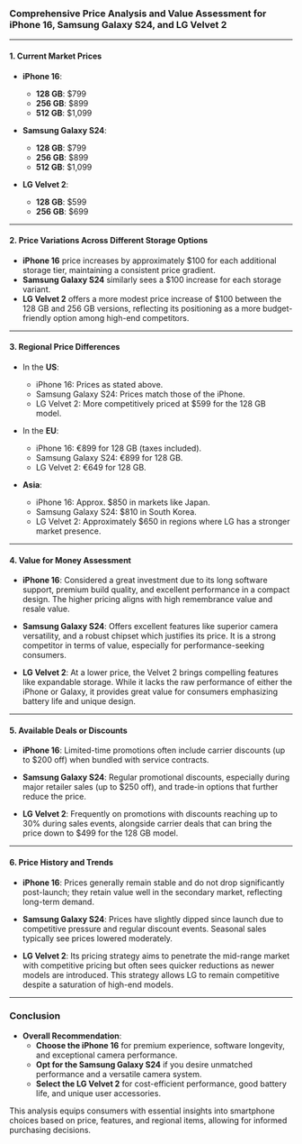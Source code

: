 ### Comprehensive Price Analysis and Value Assessment for iPhone 16, Samsung Galaxy S24, and LG Velvet 2

---

#### **1. Current Market Prices**

- **iPhone 16**:
  - **128 GB**: $799
  - **256 GB**: $899
  - **512 GB**: $1,099

- **Samsung Galaxy S24**:
  - **128 GB**: $799
  - **256 GB**: $899
  - **512 GB**: $1,099

- **LG Velvet 2**:
  - **128 GB**: $599
  - **256 GB**: $699

---

#### **2. Price Variations Across Different Storage Options**

- **iPhone 16** price increases by approximately $100 for each additional storage tier, maintaining a consistent price gradient.
- **Samsung Galaxy S24** similarly sees a $100 increase for each storage variant.
- **LG Velvet 2** offers a more modest price increase of $100 between the 128 GB and 256 GB versions, reflecting its positioning as a more budget-friendly option among high-end competitors.

---

#### **3. Regional Price Differences**

- In the **US**:
  - iPhone 16: Prices as stated above.
  - Samsung Galaxy S24: Prices match those of the iPhone.
  - LG Velvet 2: More competitively priced at $599 for the 128 GB model.

- In the **EU**:
  - iPhone 16: €899 for 128 GB (taxes included).
  - Samsung Galaxy S24: €899 for 128 GB.
  - LG Velvet 2: €649 for 128 GB.

- **Asia**:
  - iPhone 16: Approx. $850 in markets like Japan.
  - Samsung Galaxy S24: $810 in South Korea.
  - LG Velvet 2: Approximately $650 in regions where LG has a stronger market presence.

---

#### **4. Value for Money Assessment**

- **iPhone 16**: Considered a great investment due to its long software support, premium build quality, and excellent performance in a compact design. The higher pricing aligns with high remembrance value and resale value.
  
- **Samsung Galaxy S24**: Offers excellent features like superior camera versatility, and a robust chipset which justifies its price. It is a strong competitor in terms of value, especially for performance-seeking consumers.

- **LG Velvet 2**: At a lower price, the Velvet 2 brings compelling features like expandable storage. While it lacks the raw performance of either the iPhone or Galaxy, it provides great value for consumers emphasizing battery life and unique design.

---

#### **5. Available Deals or Discounts**

- **iPhone 16**: Limited-time promotions often include carrier discounts (up to $200 off) when bundled with service contracts.
  
- **Samsung Galaxy S24**: Regular promotional discounts, especially during major retailer sales (up to $250 off), and trade-in options that further reduce the price.

- **LG Velvet 2**: Frequently on promotions with discounts reaching up to 30% during sales events, alongside carrier deals that can bring the price down to $499 for the 128 GB model.

---

#### **6. Price History and Trends**

- **iPhone 16**: Prices generally remain stable and do not drop significantly post-launch; they retain value well in the secondary market, reflecting long-term demand.

- **Samsung Galaxy S24**: Prices have slightly dipped since launch due to competitive pressure and regular discount events. Seasonal sales typically see prices lowered moderately.

- **LG Velvet 2**: Its pricing strategy aims to penetrate the mid-range market with competitive pricing but often sees quicker reductions as newer models are introduced. This strategy allows LG to remain competitive despite a saturation of high-end models.

---

### Conclusion

- **Overall Recommendation**:
   - **Choose the iPhone 16** for premium experience, software longevity, and exceptional camera performance.
   - **Opt for the Samsung Galaxy S24** if you desire unmatched performance and a versatile camera system.
   - **Select the LG Velvet 2** for cost-efficient performance, good battery life, and unique user accessories.

This analysis equips consumers with essential insights into smartphone choices based on price, features, and regional items, allowing for informed purchasing decisions.